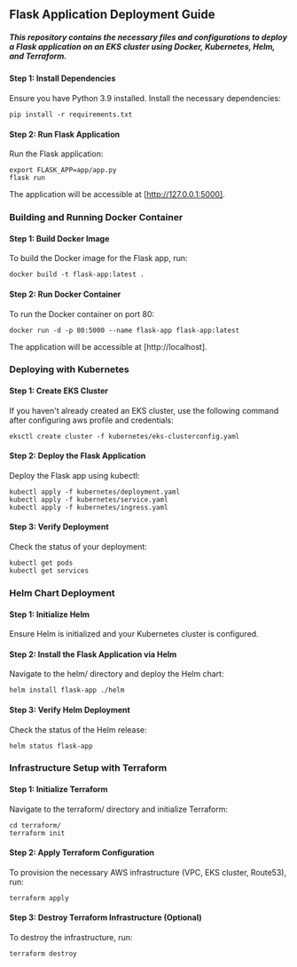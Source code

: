 ## Flask Application Deployment Guide
##### This repository contains the necessary files and configurations to deploy a Flask application on an EKS cluster using Docker, Kubernetes, Helm, and Terraform.

#### Step 1: Install Dependencies
Ensure you have Python 3.9 installed. Install the necessary dependencies:

```
pip install -r requirements.txt
```
#### Step 2: Run Flask Application
Run the Flask application:
```
export FLASK_APP=app/app.py
flask run
```
The application will be accessible at [http://127.0.0.1:5000].

### Building and Running Docker Container
#### Step 1: Build Docker Image
To build the Docker image for the Flask app, run:
```
docker build -t flask-app:latest .
```
#### Step 2: Run Docker Container
To run the Docker container on port 80:
```
docker run -d -p 80:5000 --name flask-app flask-app:latest
```
The application will be accessible at [http://localhost].

### Deploying with Kubernetes
#### Step 1: Create EKS Cluster
If you haven't already created an EKS cluster, use the following command after configuring aws profile and credentials:
```
eksctl create cluster -f kubernetes/eks-clusterconfig.yaml
```
#### Step 2: Deploy the Flask Application
Deploy the Flask app using kubectl:
```
kubectl apply -f kubernetes/deployment.yaml
kubectl apply -f kubernetes/service.yaml
kubectl apply -f kubernetes/ingress.yaml
```
#### Step 3: Verify Deployment
Check the status of your deployment:
```
kubectl get pods
kubectl get services
```
### Helm Chart Deployment
#### Step 1: Initialize Helm
Ensure Helm is initialized and your Kubernetes cluster is configured.

#### Step 2: Install the Flask Application via Helm
Navigate to the helm/ directory and deploy the Helm chart:
```
helm install flask-app ./helm
```
#### Step 3: Verify Helm Deployment
Check the status of the Helm release:
```
helm status flask-app
```
### Infrastructure Setup with Terraform
#### Step 1: Initialize Terraform
Navigate to the terraform/ directory and initialize Terraform:
```
cd terraform/
terraform init
```
#### Step 2: Apply Terraform Configuration
To provision the necessary AWS infrastructure (VPC, EKS cluster, Route53), run:
```
terraform apply
```
#### Step 3: Destroy Terraform Infrastructure (Optional)
To destroy the infrastructure, run:
```
terraform destroy
```
